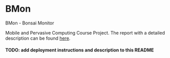 # BMon
BMon - Bonsai Monitor 

Mobile and Pervasive Computing Course Project. The report with a detailed
description can be found [here](report/report.pdf).

#### TODO: add deployment instructions and description to this README